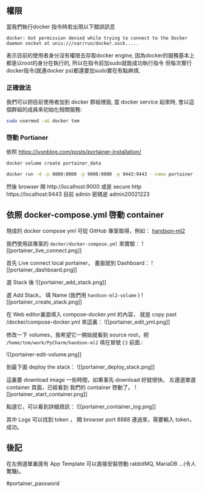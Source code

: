 ## 權限
當我們執行docker 指令時若出現以下錯誤訊息
```
docker: Got permission denied while trying to connect to the Docker daemon socket at unix:///var/run/docker.sock.....
```

表示目前的使用者身分沒有權限去存取docker engine, 因為docker的服務基本上都是以root的身分在執行的, 所以在指令前加sudo就能成功執行指令
但每次實行docker指令(就連docker ps)都還要加sudo實在有點麻煩,

### 正確做法
我們可以把目前使用者加到 docker 群組裡面, 當 docker service 起來時, 會以這個群組的成員來初始化相關服務:

``` bash
sudo usermod -aG docker tom
```

### 啓動 Portianer
依照
https://ivonblog.com/posts/portainer-installation/

```bash
docker volume create portainer_data
```

``` bash
docker run -d -p 8000:8000 -p 9000:9000 -p 9443:9443 --name portainer --restart=always -v /var/run/docker.sock:/var/run/docker.sock -v portainer_data:/data portainer/portainer-ce:latest
```

然後 browser 開 http://localhost:9000
或是 secure http  https://localhost:9443
目前 admin 密碼是  admin20021223

## 依照 docker-compose.yml 啓動 container

現成的 docker compose yml 可從 GitHub 專案取得，例如：
[handson-ml2](git@github.com:ageron/handson-ml2.git)

我們使用該專案的 `docker/docker-compose.yml` 來實驗：
![[portainer_live_connect.png]]

首先 Live connect local portainer， 畫面就到 Dashboard：
![[portainer_dashboard.png]]

選 Stack 後
![[portainer_add_stack.png]]

 選 Add Stack， 填 Name (我們用 `handson-ml2-volume` )
![[portainer_create_stack.png]]

在 Web editor裏面填入 compose-docker.yml 的內容， 就是 copy past /docker/compose-docker.yml
來這裏：
![[portainer_edit_yml.png]]

修改一下 volumes，我希望它一開始就看到 source root，把 `/home/tom/work/PyCharm/handson-ml2` 填在冒號 (:) 前面.:

![[portainer-edit-volume.png]]

到最下面 deploy the stack：
![[portainer_deploy_stack.png]]


這裏要 download image 一些時間，如果事先 download 好就很快。
左邊選單選 container 頁面，已經看到 我們的 container 啓動了。
![[portainer_start_container.png]]

點選它，可以看到詳細資訊：
![[portainer_container_log.png]]

其中 Logs 可以找到 token ， 開 browser port 8888 連過來，需要輸入 token，成功。

## 後記

在左側選單裏面有 App Template 可以直接安裝啓動 rabbitMQ, MariaDB ...(令人驚豔)。



#portainer_password 

